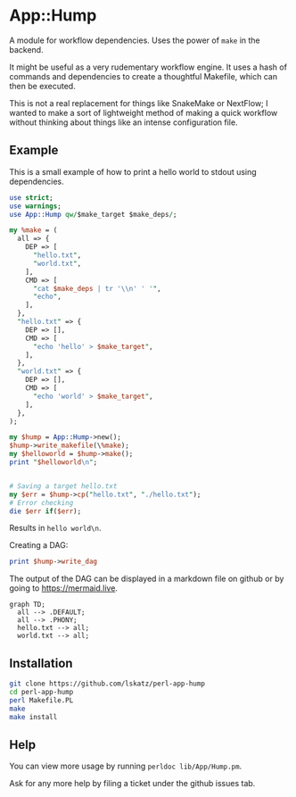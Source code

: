 # App::Hump

A module for workflow dependencies. Uses the power of `make` in the backend.

It might be useful as a very rudementary workflow engine.
It uses a hash of commands and dependencies to create a thoughtful
Makefile, which can then be executed.

This is not a real replacement for things like SnakeMake or NextFlow;
I wanted to make a sort of lightweight method of making a quick workflow
without thinking about things like an intense configuration file.

## Example

This is a small example of how to print a hello world to stdout
using dependencies.

```perl
use strict;
use warnings;
use App::Hump qw/$make_target $make_deps/;

my %make = (
  all => {
    DEP => [
      "hello.txt",
      "world.txt",
    ],
    CMD => [
      "cat $make_deps | tr '\\n' ' '",
      "echo",
    ],
  },
  "hello.txt" => {
    DEP => [],
    CMD => [
      "echo 'hello' > $make_target",
    ],
  },
  "world.txt" => {
    DEP => [],
    CMD => [
      "echo 'world' > $make_target",
    ],
  },
);

my $hump = App::Hump->new();
$hump->write_makefile(\%make);
my $helloworld = $hump->make();
print "$helloworld\n";


# Saving a target hello.txt
my $err = $hump->cp("hello.txt", "./hello.txt");
# Error checking
die $err if($err);


```

Results in `hello world\n`.

Creating a DAG:

```perl
print $hump->write_dag
```

The output of the DAG can be displayed in a markdown file on github
or by going to <https://mermaid.live>.

```mermaid
graph TD;
  all --> .DEFAULT;
  all --> .PHONY;
  hello.txt --> all;
  world.txt --> all;
```

## Installation

```bash
git clone https://github.com/lskatz/perl-app-hump
cd perl-app-hump
perl Makefile.PL
make
make install
```

## Help

You can view more usage by running `perldoc lib/App/Hump.pm`.

Ask for any more help by filing a ticket under the github issues tab.

